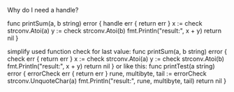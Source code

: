 Why do I need a handle?

  func printSum(a, b string) error {
  handle err { return err }
  x := check strconv.Atoi(a)
  y := check strconv.Atoi(b)
  fmt.Println("result:", x + y)
  return nil
  }

simplify used function check for last value:
  func printSum(a, b string) error {
  check err { return err }
  x := check strconv.Atoi(a)
  y := check strconv.Atoi(b)
  fmt.Println("result:", x + y)
  return nil
  }
or like this:
  func printTest(a string) error {
  errorCheck err { return err }
  rune, multibyte, tail := errorCheck strconv.UnquoteChar(a)
  fmt.Println("result:", rune, multibyte, tail)
  return nil
  }
